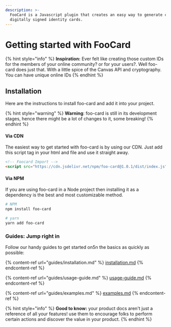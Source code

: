 ```yaml
---
description: >-
  FooCard is a Javascript plugin that creates an easy way to generate custom
  digitally signed identity cards.
---
```


# Getting started with FooCard

{% hint style="info" %}
**Inspiration:** Ever felt like creating those custom IDs for the members of your online community? or for your users?. Well foo-card does just that. With a little spice of the Canvas API and cryptography. You can have unique online IDs
{% endhint %}

## Installation

Here are the instructions to install foo-card and add it into your project.

{% hint style="warning" %}
**Warning**: ​foo-card is still in its development stages, hence there might be a lot of changes to it, some breaking!
{% endhint %}

#### Via CDN

The easiest way to get started with foo-card is by using our CDN. Just add this script tag in your html and file and use it straight away.

```html
<!-- Foocard Import -->
<script src="https://cdn.jsdelivr.net/npm/foo-card@1.0.1/dist/index.js" integrity="sha256-VxPCGijNh9pd4L4LIZljkRBZp262EO4tfk/uOS8coEw=" crossorigin="anonymous"></script>
```

#### Via NPM

If you are using foo-card in a Node project then installing it as a dependency is the best and most customizable method.

```bash
# NPM
npm install foo-card

# yarn
yarn add foo-card
```

### Guides: Jump right in

Follow our handy guides to get started on5n the basics as quickly as possible:

{% content-ref url="guides/installation.md" %}
[installation.md](guides/installation.md)
{% endcontent-ref %}

{% content-ref url="guides/usage-guide.md" %}
[usage-guide.md](guides/usage-guide.md)
{% endcontent-ref %}

{% content-ref url="guides/examples.md" %}
[examples.md](guides/examples.md)
{% endcontent-ref %}

{% hint style="info" %}
**Good to know:** your product docs aren't just a reference of all your features! use them to encourage folks to perform certain actions and discover the value in your product.
{% endhint %}
